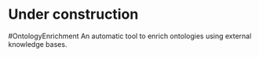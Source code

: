 # Under construction
#OntologyEnrichment
An automatic tool to enrich ontologies using external knowledge bases. 



